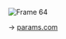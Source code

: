 ![Frame 64](https://github.com/user-attachments/assets/a6e2055d-3c43-44ea-be22-9fb0ec473624)

-> [params.com](https://params.com)
